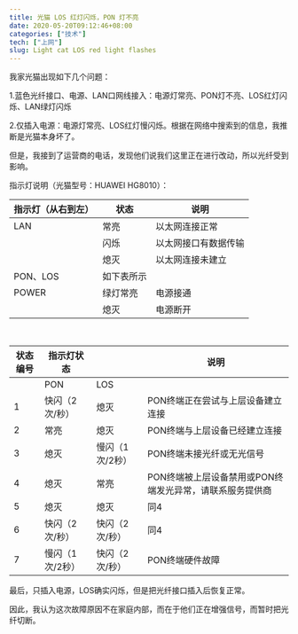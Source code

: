 ```yaml
---
title: 光猫 LOS 红灯闪烁，PON 灯不亮
date: 2020-05-20T09:12:46+08:00
categories: ["技术"]
tech: ["上网"]
slug: Light cat LOS red light flashes
---
```


我家光猫出现如下几个问题：

1.蓝色光纤接口、电源、LAN口网线接入：电源灯常亮、PON灯不亮、LOS红灯闪烁、LAN绿灯闪烁

2.仅插入电源：电源灯常亮、LOS红灯慢闪烁。根据在网络中搜索到的信息，我推断是光猫本身坏了。

但是，我接到了运营商的电话，发现他们说我们这里正在进行改动，所以光纤受到影响。

指示灯说明（光猫型号：HUAWEI HG8010）：

| 指示灯（从右到左） | 状态       | 说明                 |
| ------------------ | ---------- | -------------------- |
| LAN                | 常亮       | 以太网连接正常       |
|                    | 闪烁       | 以太网接口有数据传输 |
|                    | 熄灭       | 以太网连接未建立     |
| PON、LOS           | 如下表所示 |                      |
| POWER              | 绿灯常亮   | 电源接通             |
|                    | 熄灭       | 电源断开             |

</br>

| 状态编号 | 指示灯状态      |                 | 说明                                                     |
| -------- | --------------- | --------------- | -------------------------------------------------------- |
|          | PON             | LOS             |                                                          |
| 1        | 快闪（2次/秒）  | 熄灭            | PON终端正在尝试与上层设备建立连接                        |
| 2        | 常亮            | 熄灭            | PON终端与上层设备已经建立连接                            |
| 3        | 熄灭            | 慢闪（1次/2秒） | PON终端未接光纤或无光信号                                |
| 4        | 熄灭            | 常亮            | PON终端被上层设备禁用或PON终端发光异常，请联系服务提供商 |
| 5        | 熄灭            | 熄灭            | 同4                                                      |
| 6        | 快闪（2次/秒）  | 快闪（2次/秒）  | 同4                                                      |
| 7        | 慢闪（1次/2秒） | 快闪（2次/秒）  | PON终端硬件故障                                          |

最后，只插入电源，LOS确实闪烁，但是把光纤接口插入后恢复正常。

因此，我认为这次故障原因不在家庭内部，而在于他们正在增强信号，而暂时把光纤切断。